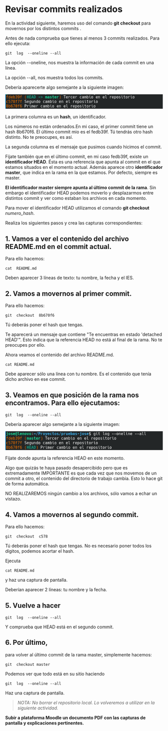 # Revisar commits realizados

En la actividad siguiente, haremos uso del comando **git checkout** para movernos por los distintos commits .

Antes de nada comprueba que tienes al menos 3 commits realizados. Para ello ejecuta:

```
git  log  --oneline --all
```

La opción --oneline, nos muestra la información de cada commit en una línea.

La opción --all,  nos muestra todos los commits.

Debería aparecerte algo semejante a la siguiente imagen:

![git log](assets/git-log.png)

La primera columna es un **hash**, un identificador.

Los números no están ordenados.En mi caso, el primer commit tiene un hash 8b670f6. El último commit mio es el fedb39f. 
Tú tendrás otro hash distinto. No te preocupes, es así.

La segunda columna es el mensaje que pusimos cuando hicimos el commit.

Fíjate también que en el último commit, en mi caso fedb39f, existe un **identificador HEAD**. 
Ésta es una referencia que apunta al commit en el que estamos situados en el momento actual. 
Además aparece otro **identificador master**, que indica en la rama en la que estamos. Por defecto, siempre es master.

**El identificador master siempre apunta al último commit de la rama**. 
Sin embargo el identificador HEAD podemos moverlo y desplazarmos entre distintos commit y ver como estaban los archivos en cada momento. 

Para mover el identificador HEAD utilizamos el comando **git checkout**  *numero_hash*.

Realiza los siguientes pasos y crea las capturas correspondientes:

## 1. Vamos a ver el contenido del archivo README.md en el commit actual. 

Para ello hacemos:

```
cat  README.md
```

Deben aparecer 3 líneas de texto: tu nombre, la fecha y el IES.

## 2. Vamos a movernos al primer commit. 

Para ello hacemos:

```
git  checkout  8b670f6
```

Tú deberás poner el hash que tengas.

Te aparecerá un mensaje que contiene "Te encuentras en estado 'detached HEAD'". Esto indica que la referencia HEAD no está al final de la rama. No te preocupes por ello.

Ahora veamos el contenido del archivo README.md.

```
cat README.md
```

Debe aparecer sólo una línea con tu nombre. Es el contenido que tenía dicho archivo en ese commit.

## 3. Veamos en que posición de la rama nos encontramos. Para ello ejecutamos:

```
git  log  --oneline --all
```

Debería aparecer algo semejante a la siguiente imagen:

![git log](assets/git-log2.png)

Fíjate donde apunta la referencia HEAD en este momento. 

Algo que quizás te haya pasado desapercibido pero que es extremadamente IMPORTANTE es que cada vez que nos movemos de un commit a otro, el contenido del directorio de trabajo cambia. Esto lo hace git de forma automática.

NO REALIZAREMOS ningún cambio a los archivos, sólo vamos a echar un vistazo.

## 4. Vamos a movernos al segundo commit. 

Para ello hacemos:

```
git  checkout  c578
```

Tú deberás poner el hash que tengas. No es necesario poner todos los dígitos, podemos acortar el hash. 

Ejecuta 

```
cat README.md
```

y haz una captura de pantalla.

Deberían aparecer 2 líneas: tu nombre y la fecha.

## 5. Vuelve a hacer

```
git  log  --oneline --all
```

Y comprueba que HEAD está en el segundo commit.

## 6. Por último, 

para volver al último commit de la rama master, simplemente hacemos:

```
git  checkout master
```

Podemos ver que todo está en su sitio haciendo

```
git  log  --oneline --all
```

Haz una captura de pantalla.

> *NOTA: No borrar el repositorio local. Lo volveremos a utilizar en la siguiente actividad.*

**Subir a plataforma Moodle un documento PDF con las capturas de pantalla y explicaciones pertinentes.**
